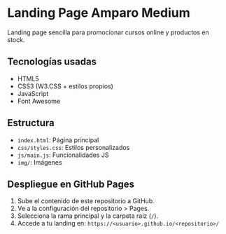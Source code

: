 # Landing Page Amparo Medium

Landing page sencilla para promocionar cursos online y productos en stock.

## Tecnologías usadas
- HTML5
- CSS3 (W3.CSS + estilos propios)
- JavaScript
- Font Awesome

## Estructura
- `index.html`: Página principal
- `css/styles.css`: Estilos personalizados
- `js/main.js`: Funcionalidades JS
- `img/`: Imágenes

## Despliegue en GitHub Pages
1. Sube el contenido de este repositorio a GitHub.
2. Ve a la configuración del repositorio > Pages.
3. Selecciona la rama principal y la carpeta raíz (`/`).
4. Accede a tu landing en: `https://<usuario>.github.io/<repositorio>/` 